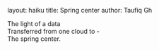 layout: haiku
title: Spring center 
author: Taufiq Gh

The light of a data <br>
Transferred from one cloud to - <br>
The spring center. <br>
